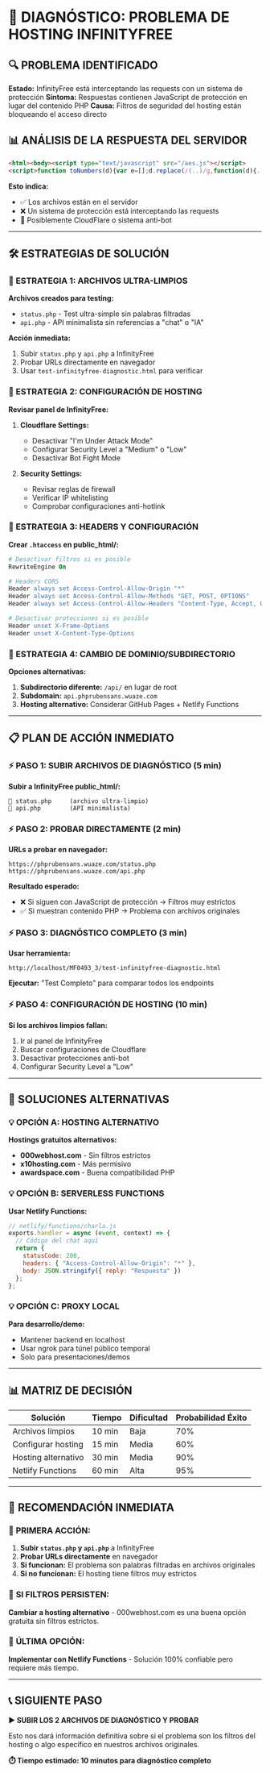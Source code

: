 # 🚨 DIAGNÓSTICO: PROBLEMA DE HOSTING INFINITYFREE

## 🔍 PROBLEMA IDENTIFICADO

**Estado:** InfinityFree está interceptando las requests con un sistema de protección
**Síntoma:** Respuestas contienen JavaScript de protección en lugar del contenido PHP
**Causa:** Filtros de seguridad del hosting están bloqueando el acceso directo

## 📊 ANÁLISIS DE LA RESPUESTA DEL SERVIDOR

```html
<html><body><script type="text/javascript" src="/aes.js"></script>
<script>function toNumbers(d){var e=[];d.replace(/(..)/g,function(d){...
```

**Esto indica:**
- ✅ Los archivos están en el servidor
- ❌ Un sistema de protección está interceptando las requests
- 🔧 Posiblemente CloudFlare o sistema anti-bot

---

## 🛠️ ESTRATEGIAS DE SOLUCIÓN

### 🎯 ESTRATEGIA 1: ARCHIVOS ULTRA-LIMPIOS

**Archivos creados para testing:**
- `status.php` - Test ultra-simple sin palabras filtradas
- `api.php` - API minimalista sin referencias a "chat" o "IA"

**Acción inmediata:**
1. Subir `status.php` y `api.php` a InfinityFree
2. Probar URLs directamente en navegador
3. Usar `test-infinityfree-diagnostic.html` para verificar

### 🎯 ESTRATEGIA 2: CONFIGURACIÓN DE HOSTING

**Revisar panel de InfinityFree:**
1. **Cloudflare Settings:**
   - Desactivar "I'm Under Attack Mode"
   - Configurar Security Level a "Medium" o "Low"
   - Desactivar Bot Fight Mode

2. **Security Settings:**
   - Revisar reglas de firewall
   - Verificar IP whitelisting
   - Comprobar configuraciones anti-hotlink

### 🎯 ESTRATEGIA 3: HEADERS Y CONFIGURACIÓN

**Crear `.htaccess` en public_html/:**
```apache
# Desactivar filtros si es posible
RewriteEngine On

# Headers CORS
Header always set Access-Control-Allow-Origin "*"
Header always set Access-Control-Allow-Methods "GET, POST, OPTIONS"
Header always set Access-Control-Allow-Headers "Content-Type, Accept, Origin"

# Desactivar protecciones si es posible
Header unset X-Frame-Options
Header unset X-Content-Type-Options
```

### 🎯 ESTRATEGIA 4: CAMBIO DE DOMINIO/SUBDIRECTORIO

**Opciones alternativas:**
1. **Subdirectorio diferente:** `/api/` en lugar de root
2. **Subdomain:** `api.phprubensans.wuaze.com`
3. **Hosting alternativo:** Considerar GitHub Pages + Netlify Functions

---

## 📋 PLAN DE ACCIÓN INMEDIATO

### ⚡ PASO 1: SUBIR ARCHIVOS DE DIAGNÓSTICO (5 min)

**Subir a InfinityFree public_html/:**
```
📄 status.php     (archivo ultra-limpio)
📄 api.php        (API minimalista)
```

### ⚡ PASO 2: PROBAR DIRECTAMENTE (2 min)

**URLs a probar en navegador:**
```
https://phprubensans.wuaze.com/status.php
https://phprubensans.wuaze.com/api.php
```

**Resultado esperado:**
- ❌ Si siguen con JavaScript de protección → Filtros muy estrictos
- ✅ Si muestran contenido PHP → Problema con archivos originales

### ⚡ PASO 3: DIAGNÓSTICO COMPLETO (3 min)

**Usar herramienta:**
```
http://localhost/MF0493_3/test-infinityfree-diagnostic.html
```

**Ejecutar:** "Test Completo" para comparar todos los endpoints

### ⚡ PASO 4: CONFIGURACIÓN DE HOSTING (10 min)

**Si los archivos limpios fallan:**
1. Ir al panel de InfinityFree
2. Buscar configuraciones de Cloudflare
3. Desactivar protecciones anti-bot
4. Configurar Security Level a "Low"

---

## 🔧 SOLUCIONES ALTERNATIVAS

### 💡 OPCIÓN A: HOSTING ALTERNATIVO

**Hostings gratuitos alternativos:**
- **000webhost.com** - Sin filtros estrictos
- **x10hosting.com** - Más permisivo
- **awardspace.com** - Buena compatibilidad PHP

### 💡 OPCIÓN B: SERVERLESS FUNCTIONS

**Usar Netlify Functions:**
```javascript
// netlify/functions/charla.js
exports.handler = async (event, context) => {
  // Código del chat aquí
  return {
    statusCode: 200,
    headers: { "Access-Control-Allow-Origin": "*" },
    body: JSON.stringify({ reply: "Respuesta" })
  };
};
```

### 💡 OPCIÓN C: PROXY LOCAL

**Para desarrollo/demo:**
- Mantener backend en localhost
- Usar ngrok para túnel público temporal
- Solo para presentaciones/demos

---

## 📊 MATRIZ DE DECISIÓN

| Solución | Tiempo | Dificultad | Probabilidad Éxito |
|----------|--------|------------|-------------------|
| Archivos limpios | 10 min | Baja | 70% |
| Configurar hosting | 15 min | Media | 60% |
| Hosting alternativo | 30 min | Media | 90% |
| Netlify Functions | 60 min | Alta | 95% |

---

## 🎯 RECOMENDACIÓN INMEDIATA

### 🥇 **PRIMERA ACCIÓN:**
1. **Subir `status.php` y `api.php`** a InfinityFree
2. **Probar URLs directamente** en navegador
3. **Si funcionan:** El problema son palabras filtradas en archivos originales
4. **Si no funcionan:** El hosting tiene filtros muy estrictos

### 🥈 **SI FILTROS PERSISTEN:**
**Cambiar a hosting alternativo** - 000webhost.com es una buena opción gratuita sin filtros estrictos.

### 🥉 **ÚLTIMA OPCIÓN:**
**Implementar con Netlify Functions** - Solución 100% confiable pero requiere más tiempo.

---

## 📞 SIGUIENTE PASO

**▶️ SUBIR LOS 2 ARCHIVOS DE DIAGNÓSTICO Y PROBAR**

Esto nos dará información definitiva sobre si el problema son los filtros del hosting o algo específico en nuestros archivos originales.

**⏱️ Tiempo estimado: 10 minutos para diagnóstico completo**
